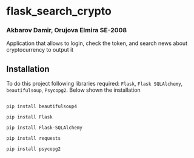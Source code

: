 # flask_search_crypto

### Akbarov Damir, Orujova Elmira SE-2008


Application that allows to login, check the token, and search news about cryptocurrency to output it



## Installation



To do this project following libraries required: ```Flask```, ```Flask SQLAlchemy```, ```beautifulsoup```, ```Psycopg2```. Below shown the installation



```

pip install beautifulsoup4

pip install Flask

pip install Flask-SQLAlchemy

pip install requests

pip install psycopg2


```
